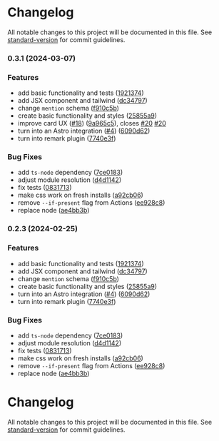 # Changelog

All notable changes to this project will be documented in this file. See [standard-version](https://github.com/conventional-changelog/standard-version) for commit guidelines.

### 0.3.1 (2024-03-07)

### Features

- add basic functionality and tests ([1921374](https://github.com/rosnovsky/astro-mastodon/commit/192137498acc17bc36c1dbfe39ae52f5cc6439e5))
- add JSX component and tailwind ([dc34797](https://github.com/rosnovsky/astro-mastodon/commit/dc34797f0c3a2cddbfc88b0cad859d06a68f6faf))
- change `mention` schema ([f910c5b](https://github.com/rosnovsky/astro-mastodon/commit/f910c5ba945e88a17b2f9a678424f066e6d1d6a7))
- create basic functionality and styles ([25855a9](https://github.com/rosnovsky/astro-mastodon/commit/25855a94a2c319e16cc9fc370b0f3165528e50ce))
- improve card UX ([#18](https://github.com/rosnovsky/astro-mastodon/issues/18)) ([9a965c5](https://github.com/rosnovsky/astro-mastodon/commit/9a965c55dbfbf8b5f4c55c4912a1bdb6878d4547)), closes [#20](https://github.com/rosnovsky/astro-mastodon/issues/20) [#20](https://github.com/rosnovsky/astro-mastodon/issues/20)
- turn into an Astro integration ([#4](https://github.com/rosnovsky/astro-mastodon/issues/4)) ([6090d62](https://github.com/rosnovsky/astro-mastodon/commit/6090d628747eb0a2131eb0574ba763c92a61883c))
- turn into remark plugin ([7740e3f](https://github.com/rosnovsky/astro-mastodon/commit/7740e3f37f65b1abb3d1f506d67aa6ad6fd66cb2))

### Bug Fixes

- add `ts-node` dependency ([7ce0183](https://github.com/rosnovsky/astro-mastodon/commit/7ce0183b79963c392f325790832b9982929cdca8))
- adjust module resolution ([d4d1142](https://github.com/rosnovsky/astro-mastodon/commit/d4d11429240aa922abce024f8711625112cbd443))
- fix tests ([0831713](https://github.com/rosnovsky/astro-mastodon/commit/08317135aacfd7dc152bec542f6f0ceebded6f56))
- make css work on fresh installs ([a92cb06](https://github.com/rosnovsky/astro-mastodon/commit/a92cb06f2a2ee9081b9aab419d87d973b2e704b3))
- remove `--if-present` flag from Actions ([ee928c8](https://github.com/rosnovsky/astro-mastodon/commit/ee928c8ee28392a8cdeba0dd2fdf359bfa63f55a))
- replace node ([ae4bb3b](https://github.com/rosnovsky/astro-mastodon/commit/ae4bb3bf6cc9f267a6bd47494b1c9250ffb796de))

### 0.2.3 (2024-02-25)

### Features

- add basic functionality and tests ([1921374](https://github.com/rosnovsky/astro-mastodon/commit/192137498acc17bc36c1dbfe39ae52f5cc6439e5))
- add JSX component and tailwind ([dc34797](https://github.com/rosnovsky/astro-mastodon/commit/dc34797f0c3a2cddbfc88b0cad859d06a68f6faf))
- change `mention` schema ([f910c5b](https://github.com/rosnovsky/astro-mastodon/commit/f910c5ba945e88a17b2f9a678424f066e6d1d6a7))
- create basic functionality and styles ([25855a9](https://github.com/rosnovsky/astro-mastodon/commit/25855a94a2c319e16cc9fc370b0f3165528e50ce))
- turn into an Astro integration ([#4](https://github.com/rosnovsky/astro-mastodon/issues/4)) ([6090d62](https://github.com/rosnovsky/astro-mastodon/commit/6090d628747eb0a2131eb0574ba763c92a61883c))
- turn into remark plugin ([7740e3f](https://github.com/rosnovsky/astro-mastodon/commit/7740e3f37f65b1abb3d1f506d67aa6ad6fd66cb2))

### Bug Fixes

- add `ts-node` dependency ([7ce0183](https://github.com/rosnovsky/astro-mastodon/commit/7ce0183b79963c392f325790832b9982929cdca8))
- adjust module resolution ([d4d1142](https://github.com/rosnovsky/astro-mastodon/commit/d4d11429240aa922abce024f8711625112cbd443))
- fix tests ([0831713](https://github.com/rosnovsky/astro-mastodon/commit/08317135aacfd7dc152bec542f6f0ceebded6f56))
- make css work on fresh installs ([a92cb06](https://github.com/rosnovsky/astro-mastodon/commit/a92cb06f2a2ee9081b9aab419d87d973b2e704b3))
- remove `--if-present` flag from Actions ([ee928c8](https://github.com/rosnovsky/astro-mastodon/commit/ee928c8ee28392a8cdeba0dd2fdf359bfa63f55a))
- replace node ([ae4bb3b](https://github.com/rosnovsky/astro-mastodon/commit/ae4bb3bf6cc9f267a6bd47494b1c9250ffb796de))

# Changelog

All notable changes to this project will be documented in this file. See [standard-version](https://github.com/conventional-changelog/standard-version) for commit guidelines.
